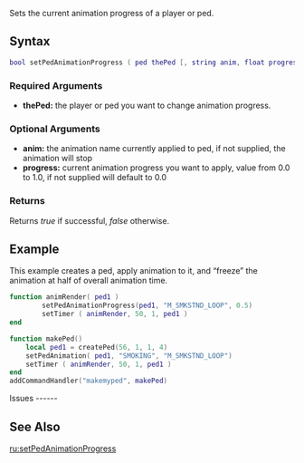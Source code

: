Sets the current animation progress of a player or ped.

Syntax
------

``` lua
bool setPedAnimationProgress ( ped thePed [, string anim, float progress] )
```

### Required Arguments

-   **thePed:** the player or ped you want to change animation progress.

### Optional Arguments

-   **anim:** the animation name currently applied to ped, if not supplied, the animation will stop
-   **progress:** current animation progress you want to apply, value from 0.0 to 1.0, if not supplied will default to 0.0

### Returns

Returns *true* if successful, *false* otherwise.

Example
-------

<section name="Server" class="server" show="true">
This example creates a ped, apply animation to it, and “freeze” the animation at half of overall animation time.

``` lua
function animRender( ped1 )
        setPedAnimationProgress(ped1, "M_SMKSTND_LOOP", 0.5)
        setTimer ( animRender, 50, 1, ped1 )
end

function makePed()
    local ped1 = createPed(56, 1, 1, 4)
    setPedAnimation( ped1, "SMOKING", "M_SMKSTND_LOOP")
    setTimer ( animRender, 50, 1, ped1 )
end
addCommandHandler("makemyped", makePed)
```

</section>
Issues
------

See Also
--------

[ru:setPedAnimationProgress](/docs/ru-setpedanimationprogress.md "wikilink")
